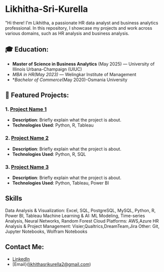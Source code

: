 # Likhitha-Sri-Kurella

"Hi there! I'm Likhitha, a passionate HR data analyst and business analytics professional. In this repository, I showcase my projects and work across various domains, such as HR analysis and business analysis.

## 🎓 Education:
- **Master of Science in Business Analytics** (May 2025) — University of Illinois Urbana-Champaign (UIUC)
- **MBA in HR*(May 2023)* — Welingkar Institute of Management
- **Bachelor of Commerce*(May 2020)-Osmania University

## 🚀 Featured Projects:

### 1. [Project Name 1](https://github.com/Likhitha3221/IBM-HR-DATA-SET.git)
- **Description**: Briefly explain what the project is about.
- **Technologies Used**: Python, R, Tableau

### 2. [Project Name 2](link-to-project-repo)
- **Description**: Briefly explain what the project is about.
- **Technologies Used**: Python, R, SQL

### 3. [Project Name 3](link-to-project-repo)
- **Description**: Briefly explain what the project is about.
- **Technologies Used**: Python, Tableau, Power BI

## Skills
Data Analysis & Visualization: Excel, SQL, PostgreSQL, MySQL, Python, R, Power BI, Tableau
Machine Learning & AI: ML Modeling, Time-series Analysis, Neural Networks, Random Forest
Cloud Platforms: AWS,Azure
HR Analysis & Project Management: Visier,Qualtrics,DreamTeam,Jira
Other: Git, Jupyter Notebooks, Wolfram Notebooks


## Contact Me:
- [LinkedIn](https://www.linkedin.com/in/likhithasrik/)
- [Email}(likhithasrikurella2@gmail.com)
